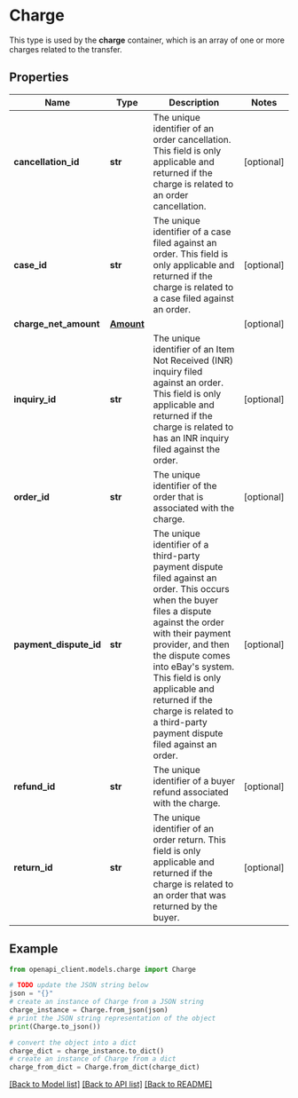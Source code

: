 # Charge

This type is used by the <b>charge</b> container, which is an array of one or more charges related to the transfer.

## Properties

Name | Type | Description | Notes
------------ | ------------- | ------------- | -------------
**cancellation_id** | **str** | The unique identifier of an order cancellation. This field is only applicable and returned if the charge is related to an order  cancellation. | [optional] 
**case_id** | **str** | The unique identifier of a case filed against an order. This field is only applicable and returned if the charge is related to a case filed against an order. | [optional] 
**charge_net_amount** | [**Amount**](Amount.md) |  | [optional] 
**inquiry_id** | **str** | The unique identifier of an Item Not Received (INR) inquiry filed against an order. This field is only applicable and returned if the charge is related to has an INR inquiry filed against the order. | [optional] 
**order_id** | **str** | The unique identifier of the order that is associated with the charge. | [optional] 
**payment_dispute_id** | **str** | The unique identifier of a third-party payment dispute filed against an order. This occurs when the buyer files a dispute against the order with their payment provider, and then the dispute comes into eBay&#39;s system. This field is only applicable and returned if the charge is related to a third-party payment dispute filed against an order. | [optional] 
**refund_id** | **str** | The unique identifier of a buyer refund associated with the charge. | [optional] 
**return_id** | **str** | The unique identifier of an order return. This field is only applicable and returned if the charge is related to an order that was returned by the buyer. | [optional] 

## Example

```python
from openapi_client.models.charge import Charge

# TODO update the JSON string below
json = "{}"
# create an instance of Charge from a JSON string
charge_instance = Charge.from_json(json)
# print the JSON string representation of the object
print(Charge.to_json())

# convert the object into a dict
charge_dict = charge_instance.to_dict()
# create an instance of Charge from a dict
charge_from_dict = Charge.from_dict(charge_dict)
```
[[Back to Model list]](../README.md#documentation-for-models) [[Back to API list]](../README.md#documentation-for-api-endpoints) [[Back to README]](../README.md)


